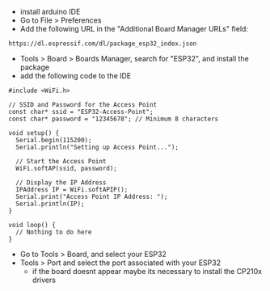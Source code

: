 - install arduino IDE
- Go to File > Preferences
- Add the following URL in the "Additional Board Manager URLs" field:
``` 
https://dl.espressif.com/dl/package_esp32_index.json
``` 
- Tools > Board > Boards Manager, search for "ESP32", and install the package
- add the following code to the IDE
``` 
#include <WiFi.h>

// SSID and Password for the Access Point
const char* ssid = "ESP32-Access-Point";
const char* password = "12345678"; // Minimum 8 characters

void setup() {
  Serial.begin(115200);
  Serial.println("Setting up Access Point...");

  // Start the Access Point
  WiFi.softAP(ssid, password);

  // Display the IP Address
  IPAddress IP = WiFi.softAPIP();
  Serial.print("Access Point IP Address: ");
  Serial.println(IP);
}

void loop() {
  // Nothing to do here
}

``` 
- Go to Tools > Board, and select your ESP32
- Tools > Port and select the port associated with your ESP32	
	- if the board doesnt appear maybe its necessary to install the CP210x drivers

